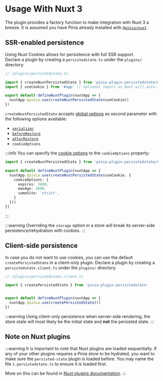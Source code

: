 # Usage With Nuxt 3

The plugin provides a factory function to make integration with Nuxt 3 a breeze. It is assumed you have Pinia already installed with [`@pinia/nuxt`](https://pinia.vuejs.org/ssr/nuxt.html).

## SSR-enabled persistence

Using Nuxt Cookies allows for persistence with full SSR support.   
Declare a plugin by creating a `persistedstate.ts` under the `plugins/` directory:

```ts
// /plugins/persistedstate.ts

import { createNuxtPersistedState } from 'pinia-plugin-persistedstate/nuxt'
import { useCookie } from '#app' // optional import as Nuxt will auto-import it

export default defineNuxtPlugin(nuxtApp => {
  nuxtApp.$pinia.use(createNuxtPersistedState(useCookie))
})
```

`createNuxtPersistedState` accepts [global options](/guide/advanced#global-persistence-options) as second parameter with the following options available:

- [`serializer`](/guide/config#serializer)
- [`beforeRestore`](/guide/config#beforeRestore)
- [`afterRestore`](/guide/config#afterRestore)
- `cookieOptions`

:::info
You can specify the [cookie options](https://v3.nuxtjs.org/api/composables/use-cookie#options) to the `cookieOptions` property:

```ts
import { createNuxtPersistedState } from 'pinia-plugin-persistedstate/nuxt'

export default defineNuxtPlugin(nuxtApp => {
  nuxtApp.$pinia.use(createNuxtPersistedState(useCookie, {
    cookieOptions: {
      expires: 3600, 
      maxAge: 3600,
      sameSite: 'strict',
    }
  }))
})
```
:::

:::warning
Overriding the `storage` option in a store will break its server-side persistence/rehydration with cookies.
:::

## Client-side persistence

In case you do not want to use cookies, you can use the default `createPersistedState` in a client-only plugin.
Declare a plugin by creating a `persistedstate.client.ts` under the `plugins/` directory.

```ts
// /plugins/persistedstate.client.ts

import { createPersistedState } from 'pinia-plugin-persistedstate'


export default defineNuxtPlugin(nuxtApp => {
  nuxtApp.$pinia.use(createPersistedState())
})
```

:::warning
Using client-only persistence when server-side rendering, the store state will most likely be the initial state and **not** the persisted state.
:::

## Note on Nuxt plugins

:::warning
It is important to note that Nuxt plugins are loaded sequentially. If any of your other plugins requires a Pinia store to be hydrated, you want to make sure the `persisted-state` plugin is loaded before. You may name the file `1.persistedstate.ts` to ensure it is loaded first.

More on this can be found in [Nuxt plugins documentation](https://v3.nuxtjs.org/guide/directory-structure/plugins#plugin-registration-order).
:::

